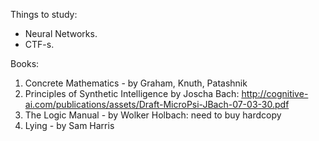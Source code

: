 Things to study:

- Neural Networks.
- CTF-s.

Books:

1. Concrete Mathematics - by Graham, Knuth, Patashnik
2. Principles of Synthetic Intelligence by Joscha Bach: http://cognitive-ai.com/publications/assets/Draft-MicroPsi-JBach-07-03-30.pdf
3. The Logic Manual - by Wolker Holbach: need to buy hardcopy
4. Lying - by Sam Harris
